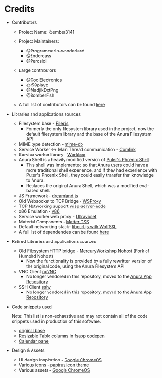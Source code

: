 # Credits

-   Contributors

    -   Project Name: @ember3141
    -   Project Maintainers:
        -   @ProgrammerIn-wonderland
        -   @Endercass
        -   @Percslol
    -   Large contributors

        -   @CoolElectronics
        -   @r58playz
        -   @MadjikDotPng
        -   @BomberFish

    -   A full list of contributors can be found [here](https://github.com/MercuryWorkshop/anuraOS/graphs/contributors)

-   Libraries and applications sources

    -   Filesystem base - [Filer.js](https://filer.js.org/)
        -   Formerly the only filesystem library used in the project, now the default filesystem library and the base of the Anura Filesystem API
    -   MIME type detection - [mime-db](https://github.com/broofa/mime)
    -   Service Worker <-> Main Thread communication - [Comlink](https://github.com/GoogleChromeLabs/comlink)
    -   Service worker library - [Workbox](https://developers.google.com/web/tools/workbox)
    -   Anura Shell is a heavily modified version of [Puter's Phoenix Shell](https://github.com/HeyPuter/phoenix)
        -   This shell was implemented so that Anura users could have a more traditional shell experience, and if they had experience with Puter's Phoenix Shell, they could easily transfer that knowledge to Anura.
        -   Replaces the original Anura Shell, which was a modified eval-based shell.
    -   JS Framework - [dreamland.js](https://github.com/MercuryWorkshop/dreamlandjs)
    -   Old Websocket to TCP Bridge - [WSProxy](https://github.com/herenow/wsProxy)
    -   TCP Networking support [wisp-server-node](https://github.com/MercuryWorkshop/wisp-server-node)
    -   x86 Emulation - [v86](https://copy.sh/v86/)
    -   Service worker web proxy - [Ultraviolet](https://github.com/titaniumnetwork-dev/Ultraviolet)
    -   Material Components - [Matter CSS](https://github.com/finnhvman/matter)
    -   Default networking stack- [libcurl.js with WolfSSL](https://github.com/ading2210/libcurl.js)
    -   A full list of dependencies can be found [here](https://github.com/MercuryWorkshop/anuraOS/network/dependencies)

-   Retired Libraries and applications sources

    -   Old Filesystem HTTP bridge - [MercuryWorkshop Nohost](https://github.com/MercuryWorkshop/nohost) (Fork of [Humphd Nohost](https://github.com/humphd/nohost))
        -   Now the functionality is provided by a fully rewritten version of the original code, using the Anura Filesystem API
    -   VNC Client [noVNC](https://github.com/novnc/noVNC)
        -   No longer vendored in this repository, moved to the [Anura App Repository](https://github.com/MercuryWorkshop/anura-repo)
    -   SSH Client [sshy](https://github.com/stuicey/SSHy)
        -   No longer vendored in this repository, moved to the [Anura App Repository](https://github.com/MercuryWorkshop/anura-repo)

-   Code snippets used

    Note: This list is non-exhaustive and may not contain all of the code snippets used in production of this software.

    -   [original base](https://gist.github.com/chwkai/290488)
    -   Resizable Table columns in fsapp [codepen](https://codepen.io/adam-lynch/pen/GaqgXP)
    -   [Calendar panel](https://www.geeksforgeeks.org/how-to-design-a-simple-calendar-using-javascript/)

-   Design & Assets

    -   UI design inspiration - [Google ChromeOS](https://www.google.com/chromebook/chrome-os/)
    -   Various icons - [papirus icon theme](https://github.com/PapirusDevelopmentTeam/papirus-icon-theme)
    -   Various assets - [Google ChromeOS](https://www.google.com/chromebook/chrome-os/)
